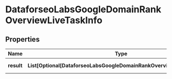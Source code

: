 # DataforseoLabsGoogleDomainRankOverviewLiveTaskInfo


## Properties

| Name | Type | Description | Notes |
|------------ | ------------- | ------------- | -------------|
**result** | **List[Optional[DataforseoLabsGoogleDomainRankOverviewLiveResultInfo]]** | array of results |[optional]|